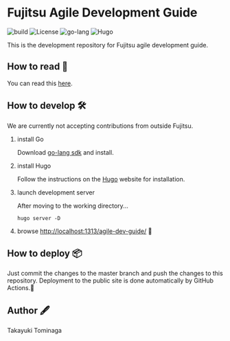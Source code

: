 # Fujitsu Agile Development Guide

![build](https://img.shields.io/badge/build-passing-brightgreen?style=flat-square)
![License](https://img.shields.io/badge/license-CC%20BY--NC--SA%204.0-green?style=flat-square)
![go-lang](https://img.shields.io/badge/Go-^1.16.6-76E1FE.svg?logo=go&style=flat-square)
![Hugo](https://img.shields.io/badge/Hugo-%5E0.87.0-ff4088?style=flat-square&logo=hugo)

This is the development repository for Fujitsu agile development guide.

## How to read 📕

You can read this [here](https://onebase-fujitsu.github.io/agile-dev-guide/).

## How to develop 🛠

We are currently not accepting contributions from outside Fujitsu.

1. install Go  

   Download [go-lang sdk](https://golang.org/dl/) and install.

2. install Hugo

   Follow the instructions on the [Hugo](https://gohugo.io/getting-started/installing/) website for installation.

3. launch development server

   After moving to the working directory...
   
    ```shell
    hugo server -D
    ```
   
4. browse [http://localhost:1313/agile-dev-guide/](http://localhost:1313/agile-dev-guide/) 🚀

## How to deploy 📦

Just commit the changes to the master branch and push the changes to this repository.
Deployment to the public site is done automatically by GitHub Actions.👋

## Author 🖋

Takayuki Tominaga